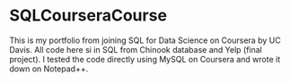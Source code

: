 # SQLCourseraCourse
This is my portfolio from joining SQL for Data Science on Coursera by UC Davis.
All code here si in SQL from Chinook database and Yelp (final project).
I tested the code directly using MySQL on Coursera and wrote it down on Notepad++.
